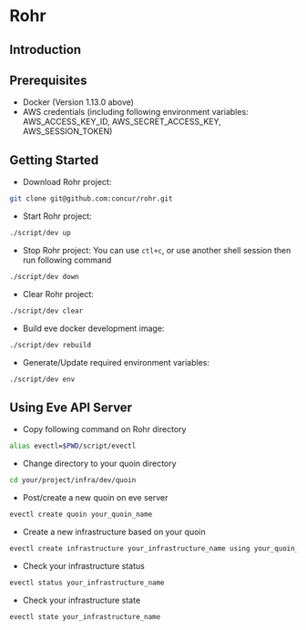 Rohr
====

Introduction
------------


Prerequisites
-------------
- Docker (Version 1.13.0 above)
- AWS credentials (including following environment variables: AWS_ACCESS_KEY_ID, AWS_SECRET_ACCESS_KEY, AWS_SESSION_TOKEN)

Getting Started
---------------
- Download Rohr project:
```sh
git clone git@github.com:concur/rohr.git
```

- Start Rohr project:
```sh
./script/dev up
```

- Stop Rohr project:
You can use `ctl+c`, or use another shell session then run following command
```sh
./script/dev down
```

- Clear Rohr project:
```sh
./script/dev clear
```

- Build eve docker development image:
```sh
./script/dev rebuild
```

- Generate/Update required environment variables:
```sh
./script/dev env
```

Using Eve API Server
--------------------
- Copy following command on Rohr directory
```sh
alias evectl=$PWD/script/evectl 
```

- Change directory to your quoin directory
```sh
cd your/project/infra/dev/quoin
```

- Post/create a new quoin on eve server
```sh
evectl create quoin your_quoin_name
```

- Create a new infrastructure based on your quoin
```sh
evectl create infrastructure your_infrastructure_name using your_quoin_name
```

- Check your infrastructure status
```sh
evectl status your_infrastructure_name
```

- Check your infrastructure state
```sh
evectl state your_infrastructure_name
```